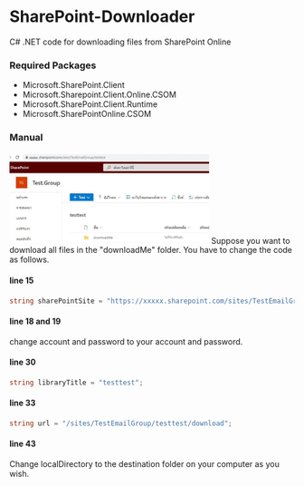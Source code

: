 # SharePoint-Downloader
C# .NET code for downloading files from SharePoint Online

### Required Packages
- Microsoft.SharePoint.Client
- Microsoft.Sharepoint.Client.Online.CSOM
- Microsoft.SharePoint.Client.Runtime
- Microsoft.SharePointOnline.CSOM

### Manual
<img src="https://github.com/endowp/SharePoint-Downloader/blob/main/image/site_screenshot.jpg" width=70% hight=70%>
Suppose you want to download all files in the "downloadMe" folder.
You have to change the code as follows. 

#### line 15
``` C#
string sharePointSite = "https://xxxxx.sharepoint.com/sites/TestEmailGroup/";
```

#### line 18 and 19 
change account and password to your account and password.

#### line 30
``` C#
string libraryTitle = "testtest";
```

#### line 33 
``` C#
string url = "/sites/TestEmailGroup/testtest/download";
```

#### line 43 
Change localDirectory to the destination folder on your computer as you wish.
